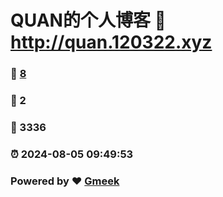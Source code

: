 # QUAN的个人博客 :link: http://quan.120322.xyz 
### :page_facing_up: [8](http://quan.120322.xyz/tag.html) 
### :speech_balloon: 2 
### :hibiscus: 3336 
### :alarm_clock: 2024-08-05 09:49:53 
### Powered by :heart: [Gmeek](https://github.com/Meekdai/Gmeek)
